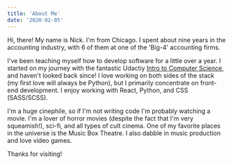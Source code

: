 ```yaml
---
title: 'About Me'
date: '2020-02-05'
---
```


Hi, there! My name is Nick. I'm from Chicago. I spent about nine years in the accounting industry, with 6 of them at one of the 'Big-4' accounting firms. 

I've been teaching myself how to develop software for a little over a year. I started on my journey with the fantastic Udactiy [Intro to Computer Science](https://classroom.udacity.com/courses/cs101/), and haven't looked back since! I love working on both sides of the stack (my first love will always be Python), but I primarily concentrate on front-end development. I enjoy working with React, Python, and CSS (SASS/SCSS).

I'm a huge cinephile, so if I'm not writing code I'm probably watching a movie. I'm a lover of horror movies (despite the fact that I'm very squeamish!), sci-fi, and all types of cult cinema. One of my favorite places in the universe is the Music Box Theatre. I also dabble in music production and love video games.  
        
Thanks for visiting!    
